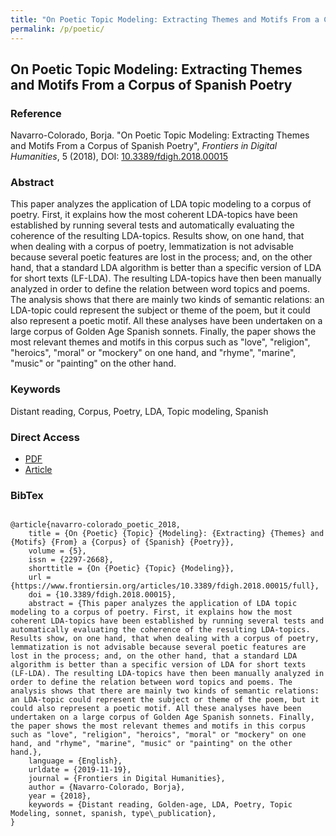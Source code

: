```yaml
---
title: "On Poetic Topic Modeling: Extracting Themes and Motifs From a Corpus of Spanish Poetry"
permalink: /p/poetic/
---
```


<meta name="citation_title" content="On Poetic Topic Modeling: Extracting Themes and Motifs From a Corpus of Spanish Poetry">
<meta name="citation_author" content="Borja Navarro-Colorado">
<meta name="citation_publication_date" content="2018">
<meta name="citation_journal_title" content="Frontiers in Digital Humanities">
<meta name="citation_journal_volume" content="5">

## On Poetic Topic Modeling: Extracting Themes and Motifs From a Corpus of Spanish Poetry

### Reference

Navarro-Colorado, Borja. "On Poetic Topic Modeling: Extracting Themes and Motifs From a Corpus of Spanish Poetry", _Frontiers in Digital Humanities_, 5 (2018), DOI: [10.3389/fdigh.2018.00015](https://doi.org/10.3389/fdigh.2018.00015)

### Abstract

This paper analyzes the application of LDA topic modeling to a corpus of poetry. First, it explains how the most coherent LDA-topics have been established by running several tests and automatically evaluating the coherence of the resulting LDA-topics. Results show, on one hand, that when dealing with a corpus of poetry, lemmatization is not advisable because several poetic features are lost in the process; and, on the other hand, that a standard LDA algorithm is better than a specific version of LDA for short texts (LF-LDA). The resulting LDA-topics have then been manually analyzed in order to define the relation between word topics and poems. The analysis shows that there are mainly two kinds of semantic relations: an LDA-topic could represent the subject or theme of the poem, but it could also represent a poetic motif. All these analyses have been undertaken on a large corpus of Golden Age Spanish sonnets. Finally, the paper shows the most relevant themes and motifs in this corpus such as "love", "religion", "heroics", "moral" or "mockery" on one hand, and "rhyme", "marine", "music" or "painting" on the other hand.

### Keywords

Distant reading, Corpus, Poetry, LDA, Topic modeling, Spanish

### Direct Access

- [PDF](https://github.com/distantreading/compendium/blob/main/f/poetic.pdf)
- [Article](https://fjfsdata01prod.blob.core.windows.net/articles/files/306950/pubmed-zip/.versions/1/.package-entries/fdigh-05-00015/fdigh-05-00015.pdf?sv=2018-03-28&sr=b&sig=BsPnOTz7l7VqVsK6oeA1vTpKCvEBp7LvmJ0LJy6Inao%3D&se=2022-07-10T16%3A16%3A04Z&sp=r&rscd=attachment%3B%20filename%2A%3DUTF-8%27%27fdigh-05-00015.pdf)

### BibTex

```

@article{navarro-colorado_poetic_2018,
	title = {On {Poetic} {Topic} {Modeling}: {Extracting} {Themes} and {Motifs} {From} a {Corpus} of {Spanish} {Poetry}},
	volume = {5},
	issn = {2297-2668},
	shorttitle = {On {Poetic} {Topic} {Modeling}},
	url = {https://www.frontiersin.org/articles/10.3389/fdigh.2018.00015/full},
	doi = {10.3389/fdigh.2018.00015},
	abstract = {This paper analyzes the application of LDA topic modeling to a corpus of poetry. First, it explains how the most coherent LDA-topics have been established by running several tests and automatically evaluating the coherence of the resulting LDA-topics. Results show, on one hand, that when dealing with a corpus of poetry, lemmatization is not advisable because several poetic features are lost in the process; and, on the other hand, that a standard LDA algorithm is better than a specific version of LDA for short texts (LF-LDA). The resulting LDA-topics have then been manually analyzed in order to define the relation between word topics and poems. The analysis shows that there are mainly two kinds of semantic relations: an LDA-topic could represent the subject or theme of the poem, but it could also represent a poetic motif. All these analyses have been undertaken on a large corpus of Golden Age Spanish sonnets. Finally, the paper shows the most relevant themes and motifs in this corpus such as "love", "religion", "heroics", "moral" or "mockery" on one hand, and "rhyme", "marine", "music" or "painting" on the other hand.},
	language = {English},
	urldate = {2019-11-19},
	journal = {Frontiers in Digital Humanities},
	author = {Navarro-Colorado, Borja},
	year = {2018},
	keywords = {Distant reading, Golden-age, LDA, Poetry, Topic Modeling, sonnet, spanish, type\_publication},
}

```

<span class='Z3988' title='url_ver=Z39.88-2004&amp;ctx_ver=Z39.88-2004&amp;rfr_id=info%3Asid%2Fzotero.org%3A2&amp;rft_id=info%3Adoi%2F10.3389%2Ffdigh.2018.00015&amp;rft_val_fmt=info%3Aofi%2Ffmt%3Akev%3Amtx%3Ajournal&amp;rft.genre=article&amp;rft.atitle=On%20Poetic%20Topic%20Modeling%3A%20Extracting%20Themes%20and%20Motifs%20From%20a%20Corpus%20of%20Spanish%20Poetry&amp;rft.jtitle=Frontiers%20in%20Digital%20Humanities&amp;rft.stitle=Front.%20Digit.%20Humanit.&amp;rft.volume=5&amp;rft.aufirst=Borja&amp;rft.aulast=Navarro-Colorado&amp;rft.au=Borja%20Navarro-Colorado&amp;rft.date=2018&amp;rft.issn=2297-2668&amp;rft.language=English'></span>

